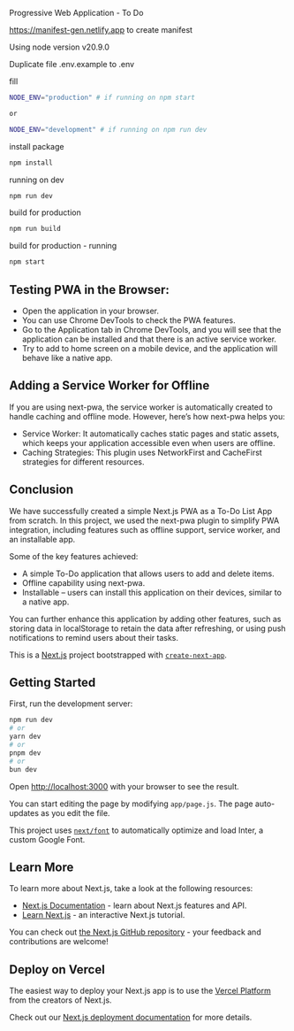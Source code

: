 Progressive Web Application - To Do

https://manifest-gen.netlify.app to create manifest

Using node version v20.9.0

Duplicate file .env.example to .env

fill

```sh
NODE_ENV="production" # if running on npm start

or 

NODE_ENV="development" # if running on npm run dev
```

install package

```sh
npm install
```

running on dev

```sh
npm run dev
```

build for production
```sh
npm run build
```

build for production - running
```sh
npm start
```


## Testing PWA in the Browser:
- Open the application in your browser.
- You can use Chrome DevTools to check the PWA features.
- Go to the Application tab in Chrome DevTools, and you will see that the application can be installed and that there is an active service worker.
- Try to add to home screen on a mobile device, and the application will behave like a native app.

## Adding a Service Worker for Offline
If you are using next-pwa, the service worker is automatically created to handle caching and offline mode. However, here’s how next-pwa helps you:

- Service Worker: It automatically caches static pages and static assets, which keeps your application accessible even when users are offline.
- Caching Strategies: This plugin uses NetworkFirst and CacheFirst strategies for different resources.

## Conclusion
We have successfully created a simple Next.js PWA as a To-Do List App from scratch. In this project, we used the next-pwa plugin to simplify PWA integration, including features such as offline support, service worker, and an installable app.

Some of the key features achieved:

- A simple To-Do application that allows users to add and delete items.
- Offline capability using next-pwa.
- Installable – users can install this application on their devices, similar to a native app.

You can further enhance this application by adding other features, such as storing data in localStorage to retain the data after refreshing, or using push notifications to remind users about their tasks.

This is a [Next.js](https://nextjs.org/) project bootstrapped with [`create-next-app`](https://github.com/vercel/next.js/tree/canary/packages/create-next-app).

## Getting Started

First, run the development server:

```bash
npm run dev
# or
yarn dev
# or
pnpm dev
# or
bun dev
```

Open [http://localhost:3000](http://localhost:3000) with your browser to see the result.

You can start editing the page by modifying `app/page.js`. The page auto-updates as you edit the file.

This project uses [`next/font`](https://nextjs.org/docs/basic-features/font-optimization) to automatically optimize and load Inter, a custom Google Font.

## Learn More

To learn more about Next.js, take a look at the following resources:

- [Next.js Documentation](https://nextjs.org/docs) - learn about Next.js features and API.
- [Learn Next.js](https://nextjs.org/learn) - an interactive Next.js tutorial.

You can check out [the Next.js GitHub repository](https://github.com/vercel/next.js/) - your feedback and contributions are welcome!

## Deploy on Vercel

The easiest way to deploy your Next.js app is to use the [Vercel Platform](https://vercel.com/new?utm_medium=default-template&filter=next.js&utm_source=create-next-app&utm_campaign=create-next-app-readme) from the creators of Next.js.

Check out our [Next.js deployment documentation](https://nextjs.org/docs/deployment) for more details.
